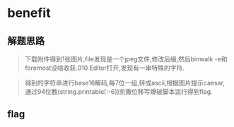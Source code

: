 # benefit

## 解题思路

> 下载附件得到1张图片,file发现是一个jpeg文件,修改后缀,然后binwalk -e和foremost没啥收获.010 Editor打开,发现有一串特殊的字符.

> 得到的字符串进行base16解码,每7位一组,转成ascii,根据图片提示caesar,通过94位数(string.printable[:-6])凯撒位移写爆破脚本运行得到flag.


## flag

> 
